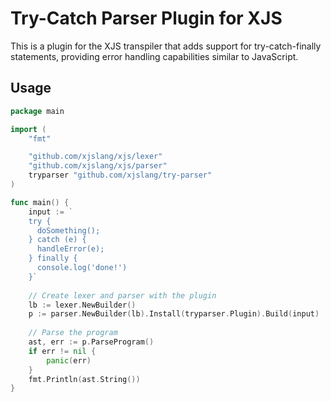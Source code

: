# Try-Catch Parser Plugin for XJS

This is a plugin for the XJS transpiler that adds support for try-catch-finally statements, providing error handling capabilities similar to JavaScript.

## Usage

```go
package main

import (
    "fmt"

    "github.com/xjslang/xjs/lexer"
    "github.com/xjslang/xjs/parser"
    tryparser "github.com/xjslang/try-parser"
)

func main() {
    input := `
    try {
      doSomething();
    } catch (e) {
      handleError(e);
    } finally {
      console.log('done!')
    }`
    
    // Create lexer and parser with the plugin
    lb := lexer.NewBuilder()
    p := parser.NewBuilder(lb).Install(tryparser.Plugin).Build(input)
    
    // Parse the program
    ast, err := p.ParseProgram()
    if err != nil {
        panic(err)
    }
    fmt.Println(ast.String())
}
```
